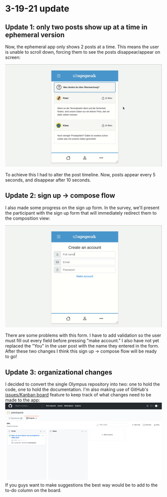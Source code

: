 # 3-19-21 update

## Update 1: only two posts show up at a time in ephemeral version
Now, the ephemeral app only shows 2 posts at a time. This means the user is unable to scroll down, forcing them to see the posts disappear/appear on screen:

<img src="../olympus_static/2post_ephemeral.gif">

To achieve this I had to alter the post timeline. Now, posts appear every 5 seconds, and disappear after 10 seconds.

## Update 2: sign up -> compose flow
I also made some progress on the sign up form. In the survey, we'll present the participant with the sign up form that will immediately redirect them to the composition view:

<img src="../olympus_static/signup.gif">

There are some problems with this form. I have to add validation so the user must fill out every field before pressing "make account." I also have not yet replaced the "You" in the user post with the name they entered in the form. After these two changes I think this sign up -> compose flow will be ready to go!

## Update 3: organizational changes
I decided to convert the single Olympus repository into two: one to hold the code, one to hold the documentation. I'm also making use of GitHub's [issues/Kanban board](https://github.com/users/peterbayerle/projects/1) feature to keep track of what changes need to be made to the app:
<img src="../olympus_static/kanban.png">
If you guys want to make suggestions the best way would be to add to the to-do column on the board.